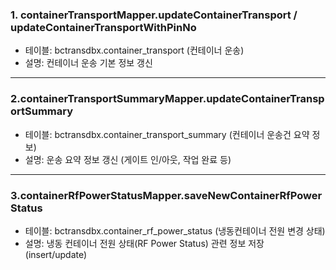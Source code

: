 ### 1. containerTransportMapper.updateContainerTransport / updateContainerTransportWithPinNo

- 테이블: bctransdbx.container_transport (컨테이너 운송)
- 설명: 컨테이너 운송 기본 정보 갱신

---
### 2.containerTransportSummaryMapper.updateContainerTransportSummary

- 테이블: bctransdbx.container_transport_summary (컨테이너 운송건 요약 정보)
- 설명: 운송 요약 정보 갱신 (게이트 인/아웃, 작업 완료 등)

---
### 3.containerRfPowerStatusMapper.saveNewContainerRfPowerStatus

- 테이블: bctransdbx.container_rf_power_status (냉동컨테이너 전원 변경 상태)
- 설명: 냉동 컨테이너 전원 상태(RF Power Status) 관련 정보 저장 (insert/update)